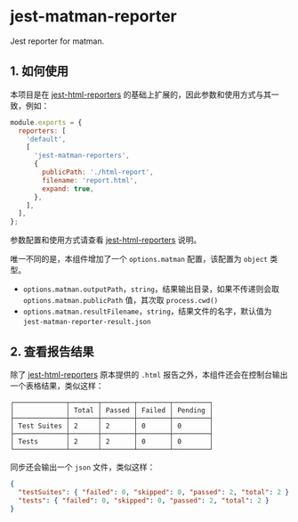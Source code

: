 # jest-matman-reporter

Jest reporter for matman.

## 1. 如何使用

本项目是在 [jest-html-reporters](https://github.com/Hazyzh/jest-html-reporters) 的基础上扩展的，因此参数和使用方式与其一致，例如：

```js
module.exports = {
  reporters: [
    'default',
    [
      'jest-matman-reporters',
      {
        publicPath: './html-report',
        filename: 'report.html',
        expand: true,
      },
    ],
  ],
};
```

参数配置和使用方式请查看 [jest-html-reporters](https://github.com/Hazyzh/jest-html-reporters) 说明。

唯一不同的是，本组件增加了一个 `options.matman` 配置，该配置为 `object` 类型。

- `options.matman.outputPath`，`string`，结果输出目录，如果不传递则会取 `options.matman.publicPath` 值，其次取 `process.cwd()`
- `options.matman.resultFilename`，`string`，结果文件的名字，默认值为 `jest-matman-reporter-result.json`

## 2. 查看报告结果

除了 [jest-html-reporters](https://github.com/Hazyzh/jest-html-reporters) 原本提供的 `.html` 报告之外，本组件还会在控制台输出一个表格结果，类似这样：

```
┌─────────────┬───────┬────────┬────────┬─────────┐
│             │ Total │ Passed │ Failed │ Pending │
├─────────────┼───────┼────────┼────────┼─────────┤
│ Test Suites │ 2     │ 2      │ 0      │ 0       │
├─────────────┼───────┼────────┼────────┼─────────┤
│ Tests       │ 2     │ 2      │ 0      │ 0       │
└─────────────┴───────┴────────┴────────┴─────────┘
```

同步还会输出一个 `json` 文件，类似这样：

```json
{
  "testSuites": { "failed": 0, "skipped": 0, "passed": 2, "total": 2 },
  "tests": { "failed": 0, "skipped": 0, "passed": 2, "total": 2 }
}
```
